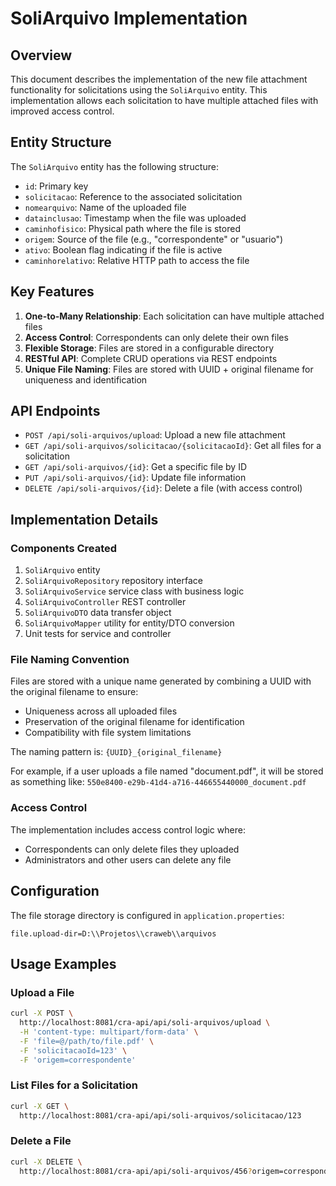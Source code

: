 # SoliArquivo Implementation

## Overview

This document describes the implementation of the new file attachment functionality for solicitations using the `SoliArquivo` entity. This implementation allows each solicitation to have multiple attached files with improved access control.

## Entity Structure

The `SoliArquivo` entity has the following structure:

- `id`: Primary key
- `solicitacao`: Reference to the associated solicitation
- `nomearquivo`: Name of the uploaded file
- `datainclusao`: Timestamp when the file was uploaded
- `caminhofisico`: Physical path where the file is stored
- `origem`: Source of the file (e.g., "correspondente" or "usuario")
- `ativo`: Boolean flag indicating if the file is active
- `caminhorelativo`: Relative HTTP path to access the file

## Key Features

1. **One-to-Many Relationship**: Each solicitation can have multiple attached files
2. **Access Control**: Correspondents can only delete their own files
3. **Flexible Storage**: Files are stored in a configurable directory
4. **RESTful API**: Complete CRUD operations via REST endpoints
5. **Unique File Naming**: Files are stored with UUID + original filename for uniqueness and identification

## API Endpoints

- `POST /api/soli-arquivos/upload`: Upload a new file attachment
- `GET /api/soli-arquivos/solicitacao/{solicitacaoId}`: Get all files for a solicitation
- `GET /api/soli-arquivos/{id}`: Get a specific file by ID
- `PUT /api/soli-arquivos/{id}`: Update file information
- `DELETE /api/soli-arquivos/{id}`: Delete a file (with access control)

## Implementation Details

### Components Created

1. `SoliArquivo` entity
2. `SoliArquivoRepository` repository interface
3. `SoliArquivoService` service class with business logic
4. `SoliArquivoController` REST controller
5. `SoliArquivoDTO` data transfer object
6. `SoliArquivoMapper` utility for entity/DTO conversion
7. Unit tests for service and controller

### File Naming Convention
Files are stored with a unique name generated by combining a UUID with the original filename to ensure:
- Uniqueness across all uploaded files
- Preservation of the original filename for identification
- Compatibility with file system limitations

The naming pattern is: `{UUID}_{original_filename}`

For example, if a user uploads a file named "document.pdf", it will be stored as something like:
`550e8400-e29b-41d4-a716-446655440000_document.pdf`

### Access Control

The implementation includes access control logic where:
- Correspondents can only delete files they uploaded
- Administrators and other users can delete any file

## Configuration

The file storage directory is configured in `application.properties`:
```
file.upload-dir=D:\\Projetos\\craweb\\arquivos
```

## Usage Examples

### Upload a File
```bash
curl -X POST \
  http://localhost:8081/cra-api/api/soli-arquivos/upload \
  -H 'content-type: multipart/form-data' \
  -F 'file=@/path/to/file.pdf' \
  -F 'solicitacaoId=123' \
  -F 'origem=correspondente'
```

### List Files for a Solicitation
```bash
curl -X GET \
  http://localhost:8081/cra-api/api/soli-arquivos/solicitacao/123
```

### Delete a File
```bash
curl -X DELETE \
  http://localhost:8081/cra-api/api/soli-arquivos/456?origem=correspondente
```